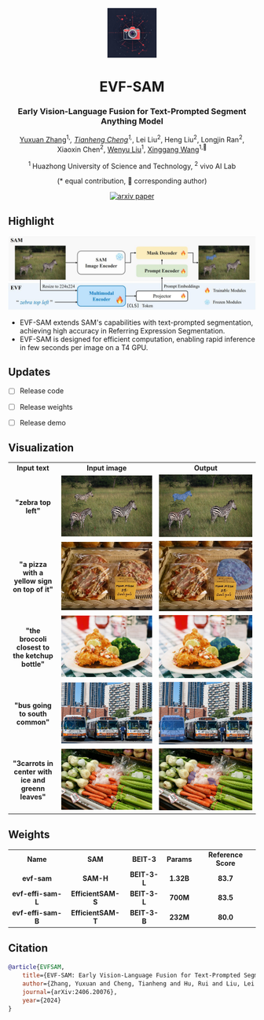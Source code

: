 <div align ="center">
<img src="assets/logo.jpg" width="20%">
<h1> EVF-SAM </h1>
<h3> Early Vision-Language Fusion for Text-Prompted Segment Anything Model </h3>

[Yuxuan Zhang](https://github.com/CoderZhangYx)<sup>1,*</sup>, [Tianheng Cheng](https://scholar.google.com/citations?user=PH8rJHYAAAAJ&hl=zh-CN)<sup>1,*</sup>, Lei Liu<sup>2</sup>, Heng Liu<sup>2</sup>, Longjin Ran<sup>2</sup>, Xiaoxin Chen<sup>2</sup>, [Wenyu Liu](http://eic.hust.edu.cn/professor/liuwenyu)<sup>1</sup>, [Xinggang Wang](https://xwcv.github.io/)<sup>1,📧</sup>

<sup>1</sup> Huazhong University of Science and Technology, <sup>2</sup> vivo AI Lab

(* equal contribution, 📧 corresponding author)

[![arxiv paper](https://img.shields.io/badge/arXiv-Paper-red)](https://arxiv.org/abs/2406.20076)

</div>


## Highlight
<div align ="center">
<img src="assets/architecture.jpg">
</div>

* EVF-SAM extends SAM's capabilities with text-prompted segmentation, achieving high accuracy in Referring Expression Segmentation.  
* EVF-SAM is designed for efficient computation, enabling rapid inference in few seconds per image on a T4 GPU.


## Updates
- [ ] Release code
- [ ] Release weights
- [ ] Release demo


## Visualization 
<table class="center">
<tr>
  <td style="text-align:center;"><b>Input text</b></td>
  <td style="text-align:center;"><b>Input image</b></td>
  <td style="text-align:center;"><b>Output</b></td>
</tr>
<tr>
  <td width=20% style="text-align:center;"><b>"zebra top left"</b></td>
  <td><img src="assets/zebra.jpg"></td>
  <td><img src="assets/zebra_vis.png"></td>
</tr> 

<tr>
  <td width=20% style="text-align:center;"><b>"a pizza with a yellow sign on top of it"</b></td>
  <td><img src="assets/pizza.jpg"></td>
  <td><img src="assets/pizza_vis.png"></td>
</tr> 

<tr>
  <td width=20% style="text-align:center;"><b>"the broccoli closest to the ketchup bottle"</b></td>
  <td><img src="assets/food.jpg"></td>
  <td><img src="assets/food_vis.png"></td>
</tr> 

<tr>
  <td width=20% style="text-align:center;"><b>"bus going to south common"</b></td>
  <td><img src="assets/bus.jpg"></td>
  <td><img src="assets/bus_vis.png"></td>
</tr> 

<tr>
  <td width=20% style="text-align:center;"><b>"3carrots in center with ice and greenn leaves"</b></td>
  <td><img src="assets/carrots.jpg"></td>
  <td><img src="assets/carrots_vis.png"></td>
</tr> 

</table>


## Weights
<table class="center">
<tr>
  <td style="text-align:center;"><b>Name</b></td>
  <td style="text-align:center;"><b>SAM</b></td>
  <td style="text-align:center;"><b>BEIT-3</b></td>
  <td style="text-align:center;"><b>Params</b></td>
  <td style="text-align:center;"><b>Reference Score</b></td>
</tr>

<tr>
  <td style="text-align:center;"><b> evf-sam </b></td>
  <td style="text-align:center;"><b>SAM-H</b></td>
  <td style="text-align:center;"><b>BEIT-3-L</b></td>
  <td style="text-align:center;"><b>1.32B</b></td>
  <td style="text-align:center;"><b>83.7</b></td>
</tr>

<!-- <tr>
  <td style="text-align:center;"><b> evf-sam-fix </b></td>
  <td style="text-align:center;"><b>SAM-H</b></td>
  <td style="text-align:center;"><b>BEIT-3-L</b></td>
  <td style="text-align:center;"><b>1.32B</b></td>
  <td style="text-align:center;"><b>82.9</b></td>
</tr> -->

<tr>
  <td style="text-align:center;"><b> evf-effi-sam-L </b></td>
  <td style="text-align:center;"><b>EfficientSAM-S</b></td>
  <td style="text-align:center;"><b>BEIT-3-L</b></td>
  <td style="text-align:center;"><b>700M</b></td>
  <td style="text-align:center;"><b>83.5</b></td>
</tr>

<tr>
  <td style="text-align:center;"><b> evf-effi-sam-B </b></td>
  <td style="text-align:center;"><b>EfficientSAM-T</b></td>
  <td style="text-align:center;"><b>BEIT-3-B</b></td>
  <td style="text-align:center;"><b>232M</b></td>
  <td style="text-align:center;"><b>80.0</b></td>
</tr>
</table>


## Citation

```bibtex
@article{EVFSAM,
    title={EVF-SAM: Early Vision-Language Fusion for Text-Prompted Segment Anything Model},
    author={Zhang, Yuxuan and Cheng, Tianheng and Hu, Rui and Liu, Lei and Liu, Heng and Ran, Longjin and Chen, Xiaoxin and Liu, Wenyu and Wang, Xinggang},
    journal={arXiv:2406.20076},
    year={2024}
}
```